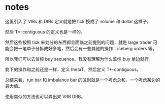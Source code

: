 # notes

这里引入了 VIBs 和 DIBs 定义就是把 tick 换成了 volume 和 dollar 这样子。

然后 T*-contiguous 的定义也是一样的。

然后这些按照 tick 来划分的东西都会面临之前提到的问题，就是 large trader 可能会把一笔单子分拆成好多笔，然后会有一些其他的操作：iceberg orders 等。

所以我们可以去监控 buy sequence。我没有理解为什么监控 buy 单边就行。

剩下的操作和之前还是一样，定义 thetaT，然后定义 T*-contiguous。

总结来看，run bar 和 imbalance bar 的区别就是一个考虑总和，一个考虑某边的最大值。

使用类似的方法也可以弄出来 VRB DRB。

